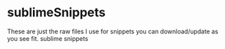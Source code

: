 sublimeSnippets
===============
These are just the raw files I use for snippets you can download/update as you see fit.
sublime snippets
